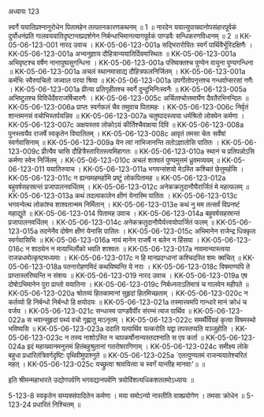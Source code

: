 अध्यायः 123

स्वर्गे ययातिप्रश्नानुरोधेन पितामहेन तत्पतनकारणकथनम् ॥ 1 ॥ नारदेन ययात्युपाख्यानोपसंहारपूर्वकं दुर्योधनंप्रति गालवययातिदृष्टान्तप्रदर्शनेन निर्बन्धाभिमानत्यागपूर्वकं पाण्डवैः सन्धिकरणविधानम् ॥ 2 ॥
KK-05-06-123-001  	नारद उवाच ।
KK-05-06-123-001a	सद्भिरारोपितः स्वर्गं पार्थिवैर्भूरिदक्षिणैः ।
KK-05-06-123-001a	अभ्यनुज्ञाय दौहित्रान्ययातिर्दिवमास्थितः ॥
KK-05-06-123-001a	अभिवृष्टश्च वर्षेण नानापुष्पसुगन्धिना ।
KK-05-06-123-001a	परिष्वक्तश्च पुण्येन वायुना पुण्यगन्धिना ॥
KK-05-06-123-001a	अचलं स्थानमासाद्य दौहित्रफलनिर्जितम् ।
KK-05-06-123-001a	कर्मभिः स्वैरुपचितो जज्वाल परया श्रिया ॥
KK-05-06-123-001a	उपगीतोपनृत्तश्च गन्धर्वाप्सरसां गणैः ।
KK-05-06-123-001a	प्रीत्या प्रतिगृहीतश्च स्वर्गे दुन्दुभिनिःस्वनैः ॥
KK-05-06-123-005a	अभिष्टुतश्च विविधैर्देवराजर्षिचारणैः ।
KK-05-06-123-005c	अर्चितश्चोत्तमार्घेण दैवतैरभिनन्दितः ॥
KK-05-06-123-006a	प्राप्तः स्वर्गफलं चैव तमुवाच पितामहः ।
KK-05-06-123-006c	निर्वृतं शान्तमनसं वचोभिस्तर्पयन्निव ॥
KK-05-06-123-007a	चतुष्पादस्त्वया धर्मश्रितो लोक्येन कर्मणा ।
KK-05-06-123-007c	अक्षयस्तव लोकोऽयं कीर्तिश्चैवाक्षया दिवि ॥
KK-05-06-123-008a	पुनस्त्वयैव राजर्षे स्वकृतेन विघातितम् ।
KK-05-06-123-008c	आवृतं तमसा चेतः सर्वेषां स्वर्गवासिनाम् ॥
KK-05-06-123-009a	येन त्वां नाभिजानन्ति ततोऽज्ञातोसि पातितः ।
KK-05-06-123-009c	प्रीत्यैव चासि दौहित्रैस्तारितस्त्वमिहागतः ॥
KK-05-06-123-010a	स्थानं च प्रतिपन्नोऽसि कर्मणा स्वेन निर्जितम् ।
KK-05-06-123-010c	अचलं शाश्वतं पुण्यमुत्तमं ध्रुवमव्ययम् ॥
KK-05-06-123-011  	ययातिरुवाच ।
KK-05-06-123-011a	भगवन्संशयो मेऽस्ति कश्चितं छेत्तुमर्हसि ।
KK-05-06-123-011c	न ह्यन्यमहमर्हामि प्रष्टुं लोकपितामह ॥
KK-05-06-123-012a	बहुवर्षसहस्रान्तं प्रजापालनवर्धितम् ।
KK-05-06-123-012c	अनेकक्रतुदानौघैरार्जितं मे महत्फलम् ॥
KK-05-06-123-013a	कथं तदल्पकालेन क्षीणं येनास्मि पातितः ।
KK-05-06-123-013c	भगवन्वेत्थ लोकांश्च शाश्वतान्मम निर्मितान् ।
KK-05-06-123-013e 	कथं नु मम तत्सर्वं विप्रनष्टं महाद्युते ॥
KK-05-06-123-014  	पितामह उवाच ।
KK-05-06-123-014a	बहुवर्षसहस्रान्तं प्रजापालनवर्धितम् ।
KK-05-06-123-014c	अनेकक्रतुदानौघैर्यत्त्वयोपार्जितं फलम् ॥
KK-05-06-123-015a	तदनेनैव दोषेण क्षीणं येनासि पातितः ।
KK-05-06-123-015c	अभिमानेन राजेन्द्र धिक्कृतः स्वर्गवासिभिः ॥
KK-05-06-123-016a	नायं मानेन राजर्षे न बलेन न हिंसया ।
KK-05-06-123-016c	न शाठ्येन न मायाभिर्लोको भवति शाश्वतः ॥
KK-05-06-123-017a	नावमान्यास्त्वया राजन्नधमोत्कृष्टमध्यमाः ।
KK-05-06-123-017c	न हि मानप्रदग्धानां कश्चिदस्ति शमः क्वचित् ॥
KK-05-06-123-018a	पतनारोहणमिदं कथयिष्यन्ति ये नराः ।
KK-05-06-123-018c	विषमाण्यपि ते प्राप्तास्तरिष्यन्ति न संशयः ॥
KK-05-06-123-019  	नारद उवाच ।
KK-05-06-123-019a	एष दोषोऽभिमानेन पुरा प्राप्तो ययातिना ।
KK-05-06-123-019c	निर्बध्नताऽतिमात्रं च गालवेन महीपते ॥
KK-05-06-123-020a	श्रोतव्यं हितकामानां सुहृदां हितमिच्छताम् ।
KK-05-06-123-020c	न कर्तव्यो हि निर्बन्धो निर्बन्धो हि क्षयोदयः ॥
KK-05-06-123-021a	तस्मात्त्वमपि गान्धारे मानं क्रोधं च वर्जय ।
KK-05-06-123-021c	सन्धत्स्व पाण्डवैर्वीर संरम्भं त्यज पार्थिव ॥
KK-05-06-123-022a	स भवान्सुहृदां पथ्यं वचो गृह्णातु माऽनृतम् ।
KK-05-06-123-022c	समर्थैर्विग्रहं कृत्वा विषमस्थो भविष्यसि ॥
KK-05-06-123-023a	ददाति यत्पार्थिव यत्करोति यद्वा तपस्तप्यति यञ्जुहोति ।
KK-05-06-123-023c	न तस्य नाशोऽस्ति न चापकर्षोनान्यस्तदश्नाति स एव कर्ता ॥
KK-05-06-123-024a	इदं महाख्यानमनुत्तमं हितंबहुश्रुतानां गतरोषरागिणाम् ।
KK-05-06-123-024c	समीक्ष्य लोके बहुधा प्रधारितंत्रिवर्गदृष्टिः पृथिवीमुपाश्नुते ॥
KK-05-06-123-025a	`एतत्पुण्यतमं राजन्ययातेश्चरितं महत् ।
KK-05-06-123-025c	यच्छ्रुत्वा श्रावयित्वा च स्वर्गं यान्तीह मानवाः'॥ ॥

इति श्रीमन्महाभारते उद्योगपर्वणि भगवद्यानपर्वणि त्रयोविंशत्यधिकशततमोऽध्यायः ॥

5-123-8 स्वकृतेन सम्यक्संपादितेन कर्मणा । मया समोऽन्यो नास्तीति वाक्प्रयोगेण । तमसा क्रोधेन ॥ 5-123-24 प्रधारितं निश्चितम् ॥
